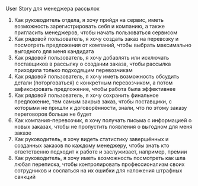 
User Story для менеджера рассылок

1) Как руководитель отдела, я хочу прийдя на сервис, иметь возможность зарегистрировать себя и компанию, а также пригласить менеджеров, чтобы начать пользоваться сервисом
2) Как рядовой пользователь, я хочу создать заказ на перевозку и посмотреть предложения от компаний, чтобы выбрать максимально выгодного для меня кандидата
3) Как рядовой пользователь, я хочу добавлять или исключать поставщиков в рассылку о создании заказа, чтобы рассылка приходила только подходящим перевозчикам
4) Как рядовой пользователь, я хочу иметь возможность обсудить детали (поторговаться) с конкретным перевозчиком, а потом зафиксировать предложение, чтобы работа была эффективнее
5) Как рядовой пользователь, я хочу сохранить финальное предложение, тем самым закрыв заказ, чтобы поставщики, с которыми не пришли к договорённости, знали, что по этому заказу переговоров больше не будет 
6) Как компания-перевозчик, я хочу получать письма с информацией о новых заказах, чтобы не пропустить появления о выгодном для меня заказе
7) Как руководитель, я хочу видеть статистику завершённых и созданных заказов по каждому менеджеру, чтобы знать кто ответственно подходит к работе и заслуживает, например, премии
8) Как руководитель, я хочу иметь возможность посмотреть как шла любая переписка, чтобы контролировать профессионализм своих сотрудников и сослаться на их ошибки для наложения штрафных санкций